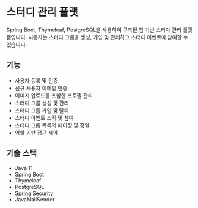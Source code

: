 # 스터디 관리 플랫
Spring Boot, Thymeleaf, PostgreSQL을 사용하여 구축된 웹 기반 스터디 관리 플랫폼입니다. 사용자는 스터디 그룹을 생성, 가입 및 관리하고 스터디 이벤트에 참여할 수 있습니다.

## 기능

- 사용자 등록 및 인증
- 신규 사용자 이메일 인증
- 이미지 업로드를 포함한 프로필 관리
- 스터디 그룹 생성 및 관리
- 스터디 그룹 가입 및 탈퇴
- 스터디 이벤트 조직 및 참여
- 스터디 그룹 목록의 페이징 및 정렬
- 역할 기반 접근 제어

## 기술 스택

- Java 11
- Spring Boot
- Thymeleaf
- PostgreSQL
- Spring Security
- JavaMailSender
